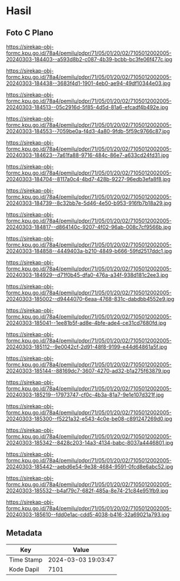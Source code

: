 # Hasil

## Foto C Plano

https://sirekap-obj-formc.kpu.go.id/78a4/pemilu/pdpr/71/05/01/20/02/7105012002005-20240303-184403--a593d8b2-c087-4b39-bcbb-bc3fe06f477c.jpg

https://sirekap-obj-formc.kpu.go.id/78a4/pemilu/pdpr/71/05/01/20/02/7105012002005-20240303-184438--3683f4d1-1901-4eb0-ae94-49df10344e03.jpg

https://sirekap-obj-formc.kpu.go.id/78a4/pemilu/pdpr/71/05/01/20/02/7105012002005-20240303-184513--05c2916d-5f85-4d5d-81a6-efcadf4b492e.jpg

https://sirekap-obj-formc.kpu.go.id/78a4/pemilu/pdpr/71/05/01/20/02/7105012002005-20240303-184553--7059be0a-f4d3-4a80-9fdb-5f59c9766c87.jpg

https://sirekap-obj-formc.kpu.go.id/78a4/pemilu/pdpr/71/05/01/20/02/7105012002005-20240303-184623--7a61fa88-9716-484c-86e7-a633cd24fd31.jpg

https://sirekap-obj-formc.kpu.go.id/78a4/pemilu/pdpr/71/05/01/20/02/7105012002005-20240303-184704--8117a0c4-4bd7-428b-9227-96edb3efa8f8.jpg

https://sirekap-obj-formc.kpu.go.id/78a4/pemilu/pdpr/71/05/01/20/02/7105012002005-20240303-184739--8c32bb7e-5d46-4e50-b953-916fb7b18a29.jpg

https://sirekap-obj-formc.kpu.go.id/78a4/pemilu/pdpr/71/05/01/20/02/7105012002005-20240303-184817--d864140c-9207-4f02-96ab-008c7cf9566b.jpg

https://sirekap-obj-formc.kpu.go.id/78a4/pemilu/pdpr/71/05/01/20/02/7105012002005-20240303-184858--4449403a-b210-4849-b666-59fd2517ddc1.jpg

https://sirekap-obj-formc.kpu.go.id/78a4/pemilu/pdpr/71/05/01/20/02/7105012002005-20240303-184929--d71f0b45-dfa0-476a-a34f-938d181c2ee3.jpg

https://sirekap-obj-formc.kpu.go.id/78a4/pemilu/pdpr/71/05/01/20/02/7105012002005-20240303-185002--d9444070-6eaa-4768-831c-dabdbb4552e9.jpg

https://sirekap-obj-formc.kpu.go.id/78a4/pemilu/pdpr/71/05/01/20/02/7105012002005-20240303-185041--1ee81b5f-ad8e-4bfe-ade4-ce31cd7680fd.jpg

https://sirekap-obj-formc.kpu.go.id/78a4/pemilu/pdpr/71/05/01/20/02/7105012002005-20240303-185112--9e0042cf-2d91-48f8-9199-e44d64861a5f.jpg

https://sirekap-obj-formc.kpu.go.id/78a4/pemilu/pdpr/71/05/01/20/02/7105012002005-20240303-185144--88169dc7-3607-4270-ad32-b1a275f63879.jpg

https://sirekap-obj-formc.kpu.go.id/78a4/pemilu/pdpr/71/05/01/20/02/7105012002005-20240303-185219--17973747-cf0c-4b3a-81a7-9e1e107d321f.jpg

https://sirekap-obj-formc.kpu.go.id/78a4/pemilu/pdpr/71/05/01/20/02/7105012002005-20240303-185300--f5221a32-e543-4c0e-be08-c891247269d0.jpg

https://sirekap-obj-formc.kpu.go.id/78a4/pemilu/pdpr/71/05/01/20/02/7105012002005-20240303-185342--8428c203-14a3-4134-babc-8037a4446801.jpg

https://sirekap-obj-formc.kpu.go.id/78a4/pemilu/pdpr/71/05/01/20/02/7105012002005-20240303-185442--aebd6e54-9e38-4684-9591-0fcd8e6abc52.jpg

https://sirekap-obj-formc.kpu.go.id/78a4/pemilu/pdpr/71/05/01/20/02/7105012002005-20240303-185532--b4af79c7-682f-485a-8e74-21c84e951fb9.jpg

https://sirekap-obj-formc.kpu.go.id/78a4/pemilu/pdpr/71/05/01/20/02/7105012002005-20240303-185610--fdd0e1ac-cdd5-4038-b416-32a69021a793.jpg


## Metadata

| Key        | Value               |
| ---------- | ------------------- |
| Time Stamp | 2024-03-03 19:03:47 |
| Kode Dapil | 7101                |



